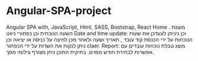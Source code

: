 # Angular-SPA-project
Angular SPA with, JavaScript, Html, SASS, Bootstrap, React
Home . מוצגת השעה הנוכחית וכן כפתורי ניווט
Date and time update:   וכן ניניתן לעעדכן את שעות הנוכחות על ידי הכנסת קוד עובד , תאריך ושעה ולאחר מכן לחיצה על כניסה או יציאה
וכן ניתן לנקות את השדות על ידי הכפתור claer.
Report: מוצג טבלת נוכחות עובדים עם אפשרות לבחירת חודש מסוים.
בתיקית התוכן ניתן מצורף צילומי מסך.

